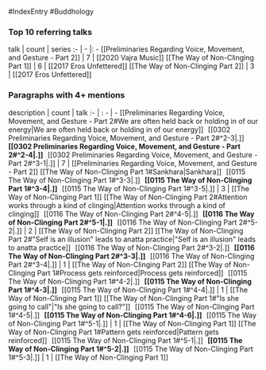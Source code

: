 #IndexEntry #Buddhology

### Top 10 referring talks
talk | count | series
:- | - |: -
[[Preliminaries Regarding Voice, Movement, and Gesture - Part 2]] | 7 | [[2020 Vajra Music]]
[[The Way of Non-Clinging Part 1]] | 6 | [[2017 Eros Unfettered]]
[[The Way of Non-Clinging Part 2]] | 3 | [[2017 Eros Unfettered]]

### Paragraphs with 4+ mentions
description | count | talk
:- | : - | -
[[Preliminaries Regarding Voice, Movement, and Gesture - Part 2#We are often held back or holding in of our energy\|We are often held back or holding in of our energy]] &nbsp;&nbsp;[[0302 Preliminaries Regarding Voice, Movement, and Gesture - Part 2#^2-3\|.]] &nbsp; **[[0302 Preliminaries Regarding Voice, Movement, and Gesture - Part 2#^2-4\|.]]** &nbsp; [[0302 Preliminaries Regarding Voice, Movement, and Gesture - Part 2#^3-1\|.]] | 7 | [[Preliminaries Regarding Voice, Movement, and Gesture - Part 2]]
[[The Way of Non-Clinging Part 1#Sankhara\|Sankhara]] &nbsp;&nbsp;[[0115 The Way of Non-Clinging Part 1#^3-3\|.]] &nbsp; **[[0115 The Way of Non-Clinging Part 1#^3-4\|.]]** &nbsp; [[0115 The Way of Non-Clinging Part 1#^3-5\|.]] | 3 | [[The Way of Non-Clinging Part 1]]
[[The Way of Non-Clinging Part 2#Attention works through a kind of clinging\|Attention works through a kind of clinging]] &nbsp;&nbsp;[[0116 The Way of Non-Clinging Part 2#^4-5\|.]] &nbsp; **[[0116 The Way of Non-Clinging Part 2#^5-1\|.]]** &nbsp; [[0116 The Way of Non-Clinging Part 2#^5-2\|.]] | 2 | [[The Way of Non-Clinging Part 2]]
[[The Way of Non-Clinging Part 2#"Self is an illusion" leads to anatta practice\|"Self is an illusion" leads to anatta practice]] &nbsp;&nbsp;[[0116 The Way of Non-Clinging Part 2#^3-2\|.]] &nbsp; **[[0116 The Way of Non-Clinging Part 2#^3-3\|.]]** &nbsp; [[0116 The Way of Non-Clinging Part 2#^3-4\|.]] | 1 | [[The Way of Non-Clinging Part 2]]
[[The Way of Non-Clinging Part 1#Process gets reinforced\|Process gets reinforced]] &nbsp;&nbsp;[[0115 The Way of Non-Clinging Part 1#^4-2\|.]] &nbsp; **[[0115 The Way of Non-Clinging Part 1#^4-3\|.]]** &nbsp; [[0115 The Way of Non-Clinging Part 1#^4-4\|.]] | 1 | [[The Way of Non-Clinging Part 1]]
[[The Way of Non-Clinging Part 1#"Is she going to call"\|"Is she going to call?"]] &nbsp;&nbsp;[[0115 The Way of Non-Clinging Part 1#^4-5\|.]] &nbsp; **[[0115 The Way of Non-Clinging Part 1#^4-6\|.]]** &nbsp; [[0115 The Way of Non-Clinging Part 1#^5-1\|.]] | 1 | [[The Way of Non-Clinging Part 1]]
[[The Way of Non-Clinging Part 1#Pattern gets reinforced\|Pattern gets reinforced]] &nbsp;&nbsp;[[0115 The Way of Non-Clinging Part 1#^5-1\|.]] &nbsp; **[[0115 The Way of Non-Clinging Part 1#^5-2\|.]]** &nbsp; [[0115 The Way of Non-Clinging Part 1#^5-3\|.]] | 1 | [[The Way of Non-Clinging Part 1]]

